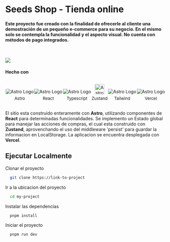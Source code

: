 # Seeds Shop - Tienda online

#### Este proyecto fue creado con la finalidad de ofrecerle al cliente una demostración de un pequeño e-commerce para su negocio. En el mismo solo se contempla la funcionalidad y el aspecto visual. No cuenta con métodos de pago integrados.

<img src='https://i.postimg.cc/d3r7V6z0/Macbook-Air-seeds-shop-vercel-app.png' style='margin-top:30px'>

#### **Hecho con**

   <article style='margin-top:30px; display: flex; align-items: end; justify-content: space-around'>

<div style='display:flex; flex-direction:column; align-items: center'>
   <img alt='Astro Logo' src='https://i.postimg.cc/vmCcC8Qf/Logos-Astro-Icon.png'>
   <span style='font-size: 13px; margin-top:5px' >Astro</span>
</div>

<div style='display:flex; flex-direction:column; align-items: center'>
   <img alt='Astro Logo' src='https://i.postimg.cc/4yM9nJ6Q/Logos-React.png'>
   <span style='font-size: 13px; margin-top:5px'>React</span>
</div>

<div style='display:flex; flex-direction:column; align-items: center'>
   <img alt='Astro Logo' src='https://i.postimg.cc/s2m92twH/Devicon-Typescript.png'>
   <span style='font-size: 13px; margin-top:5px' >Typescript</span>
</div>

<div style='display:flex; flex-direction:column; align-items: center'>
   <img alt='Astro Logo' width='30' height='32' src='https://i.postimg.cc/DyrDnLCw/zustand.png'>
   <span style='font-size: 13px; margin-top:5px' >Zustand</span>
</div>

<div style='display:flex; flex-direction:column; align-items: center'>
   <img alt='Astro Logo' src='https://i.postimg.cc/9XwfG6HK/Devicon-Tailwindcss.png'>
   <span style='font-size: 13px; margin-top:5px' >Tailwind</span>
</div>

<div style='display:flex; flex-direction:column; align-items: center'>
   <img alt='Astro Logo' src='https://i.postimg.cc/mZFjTzYq/Skill-Icons-Vercel-Light.png'>
   <span style='font-size: 13px; margin-top:5px' >Vercel</span>
</div>
</article>

<p style='margin-top:30px'>El sitio esta construido enteramente con <strong>Astro</strong>, utilizando componentes de <strong>React</strong> para determinadas funcionalidades. Se implemento un Estado global para manejar las acciones de compras, el cual esta construido con <strong>Zustand</strong>, aprovenchando el uso del middleware 'persist' para guardar la informacion en LocalStorage. La aplicacion se encuentra desplegada con <strong>Vercel</strong>.</p>

## Ejecutar Localmente

Clonar el proyecto

```bash
  git clone https://link-to-project
```

Ir a la ubicacion del proyecto

```bash
  cd my-project
```

Instalar las dependencias

```bash
  pnpm install
```

Iniciar el proyecto

```bash
  pnpm run dev
```
